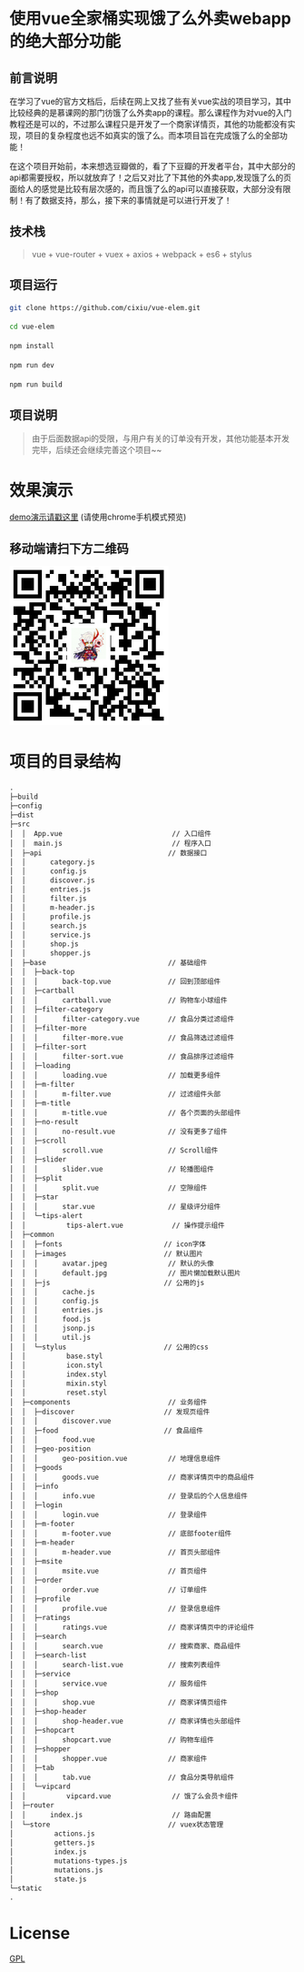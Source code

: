 # 使用vue全家桶实现饿了么外卖webapp的绝大部分功能

## 前言说明

在学习了vue的官方文档后，后续在网上又找了些有关vue实战的项目学习，其中比较经典的是慕课网的那门彷饿了么外卖app的课程。那么课程作为对vue的入门教程还是可以的，不过那么课程只是开发了一个商家详情页，其他的功能都没有实现，项目的复杂程度也远不如真实的饿了么。而本项目旨在完成饿了么的全部功能！

在这个项目开始前，本来想选豆瓣做的，看了下豆瓣的开发者平台，其中大部分的api都需要授权，所以就放弃了！之后又对比了下其他的外卖app,发现饿了么的页面给人的感觉是比较有层次感的，而且饿了么的api可以直接获取，大部分没有限制！有了数据支持，那么，接下来的事情就是可以进行开发了！

## 技术栈
> vue + vue-router + vuex + axios + webpack + es6 + stylus

## 项目运行

``` bash
git clone https://github.com/cixiu/vue-elem.git

cd vue-elem

npm install

npm run dev

npm run build
```

## 项目说明
> 由于后面数据api的受限，与用户有关的订单没有开发，其他功能基本开发完毕，后续还会继续完善这个项目~~

# 效果演示
[demo演示请戳这里](https://cixiu.github.io/vue-elem-demo) (请使用chrome手机模式预览)

## 移动端请扫下方二维码
![](https://github.com/cixiu/vue-elem/blob/master/resources/QR_code.png)

# 项目的目录结构

```
.
├─build
├─config
├─dist
├─src
│  │  App.vue                           // 入口组件
│  │  main.js                           // 程序入口
│  ├─api                               // 数据接口
│  │      category.js                  
│  │      config.js
│  │      discover.js
│  │      entries.js
│  │      filter.js
│  │      m-header.js
│  │      profile.js
│  │      search.js
│  │      service.js
│  │      shop.js
│  │      shopper.js  
│  ├─base                              // 基础组件
│  │  ├─back-top                      
│  │  │      back-top.vue              // 回到顶部组件
│  │  ├─cartball
│  │  │      cartball.vue              // 购物车小球组件
│  │  ├─filter-category
│  │  │      filter-category.vue       // 食品分类过滤组件
│  │  ├─filter-more
│  │  │      filter-more.vue           // 食品筛选过滤组件
│  │  ├─filter-sort
│  │  │      filter-sort.vue           // 食品排序过滤组件
│  │  ├─loading
│  │  │      loading.vue               // 加载更多组件
│  │  ├─m-filter
│  │  │      m-filter.vue              // 过滤组件头部
│  │  ├─m-title
│  │  │      m-title.vue               // 各个页面的头部组件
│  │  ├─no-result
│  │  │      no-result.vue             // 没有更多了组件
│  │  ├─scroll
│  │  │      scroll.vue                // Scroll组件
│  │  ├─slider
│  │  │      slider.vue                // 轮播图组件
│  │  ├─split
│  │  │      split.vue                 // 空隙组件
│  │  ├─star
│  │  │      star.vue                  // 星级评分组件
│  │  └─tips-alert
│  │          tips-alert.vue            // 操作提示组件
│  ├─common
│  │  ├─fonts                         // icon字体
│  │  ├─images                        // 默认图片
│  │  │      avatar.jpeg               // 默认的头像
│  │  │      default.jpg               // 图片懒加载默认图片
│  │  ├─js                            // 公用的js
│  │  │      cache.js
│  │  │      config.js
│  │  │      entries.js
│  │  │      food.js
│  │  │      jsonp.js
│  │  │      util.js
│  │  └─stylus                        // 公用的css
│  │          base.styl
│  │          icon.styl
│  │          index.styl
│  │          mixin.styl
│  │          reset.styl
│  ├─components                        // 业务组件
│  │  ├─discover                      // 发现页组件
│  │  │      discover.vue
│  │  ├─food                          // 食品组件
│  │  │      food.vue 
│  │  ├─geo-position
│  │  │      geo-position.vue          // 地理信息组件  
│  │  ├─goods                         
│  │  │      goods.vue                 // 商家详情页中的商品组件
│  │  ├─info
│  │  │      info.vue                  // 登录后的个人信息组件
│  │  ├─login
│  │  │      login.vue                 // 登录组件
│  │  ├─m-footer
│  │  │      m-footer.vue              // 底部footer组件
│  │  ├─m-header
│  │  │      m-header.vue              // 首页头部组件
│  │  ├─msite
│  │  │      msite.vue                 // 首页组件
│  │  ├─order
│  │  │      order.vue                 // 订单组件
│  │  ├─profile
│  │  │      profile.vue               // 登录信息组件
│  │  ├─ratings
│  │  │      ratings.vue               // 商家详情页中的评论组件
│  │  ├─search
│  │  │      search.vue                // 搜索商家、商品组件
│  │  ├─search-list
│  │  │      search-list.vue           // 搜索列表组件
│  │  ├─service
│  │  │      service.vue               // 服务组件
│  │  ├─shop
│  │  │      shop.vue                  // 商家详情页组件 
│  │  ├─shop-header
│  │  │      shop-header.vue           // 商家详情也头部组件
│  │  ├─shopcart
│  │  │      shopcart.vue              // 购物车组件
│  │  ├─shopper
│  │  │      shopper.vue               // 商家组件    
│  │  ├─tab
│  │  │      tab.vue                   // 食品分类导航组件  
│  │  └─vipcard
│  │          vipcard.vue               // 饿了么会员卡组件  
│  ├─router
│  │      index.js                      // 路由配置
│  └─store                             // vuex状态管理
│          actions.js
│          getters.js
│          index.js
│          mutations-types.js
│          mutations.js
│          state.js
└─static
.
```
# License

[GPL](https://github.com/cixiu/vue-elem/blob/master/LICENSE)
